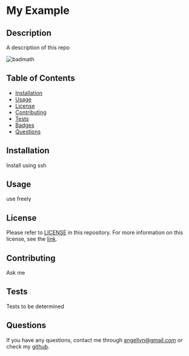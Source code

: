 # My Example
     
  ## Description

  A description of this repo

  ![badmath](https://img.shields.io/badge/license-MIT%20License-green)
  
  ## Table of Contents
  
  - [Installation](#installation)
  - [Usage](#usage)
  - [License](#license)
  - [Contributing](#contributing)
  - [Tests](#tests)
  - [Badges](#badges)
  - [Questions](#questions)
  
  ## Installation
  
  Install using ssh
  
  ## Usage
  
  use freely
  
  ## License

  Please refer to [LICENSE](./LICENSE) in this repository. For more information on this license, see the [link](http://choosealicense.com/licenses/mit/).
  
  ## Contributing
  
  Ask me
  
  ## Tests
  
  Tests to be determined
  
  ## Questions
  
  If you have any questions, contact me through [angellyn@gmail.com](angellyn@gmail.com) or check my [github](https://github.com/Angellyn218).
  